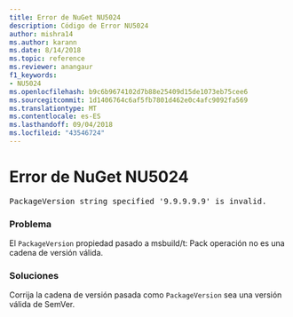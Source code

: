 ```yaml
---
title: Error de NuGet NU5024
description: Código de Error NU5024
author: mishra14
ms.author: karann
ms.date: 8/14/2018
ms.topic: reference
ms.reviewer: anangaur
f1_keywords:
- NU5024
ms.openlocfilehash: b9c6b9674102d7b88e25409d15de1073eb75cee6
ms.sourcegitcommit: 1d1406764c6af5fb7801d462e0c4afc9092fa569
ms.translationtype: MT
ms.contentlocale: es-ES
ms.lasthandoff: 09/04/2018
ms.locfileid: "43546724"
---
```

# <a name="nuget-error-nu5024"></a>Error de NuGet NU5024
<pre>PackageVersion string specified '9.9.9.9.9' is invalid.</pre>

### <a name="issue"></a>Problema

El `PackageVersion` propiedad pasado a msbuild/t: Pack operación no es una cadena de versión válida.


### <a name="solution"></a>Soluciones

Corrija la cadena de versión pasada como `PackageVersion` sea una versión válida de SemVer.

